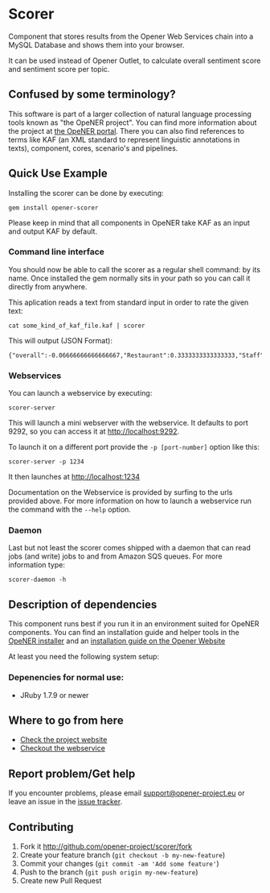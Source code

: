 # Scorer

Component that stores results from the Opener Web Services chain into a MySQL
Database and shows them into your browser.

It can be used instead of Opener Outlet, to calculate overall sentiment score
and sentiment score per topic.

## Confused by some terminology?

This software is part of a larger collection of natural language processing
tools known as "the OpeNER project". You can find more information about the
project at [the OpeNER portal](http://opener-project.github.io). There you can
also find references to terms like KAF (an XML standard to represent linguistic
annotations in texts), component, cores, scenario's and pipelines.

## Quick Use Example

Installing the scorer can be done by executing:

    gem install opener-scorer

Please keep in mind that all components in OpeNER take KAF as an input and
output KAF by default.

### Command line interface

You should now be able to call the scorer as a regular shell command: by its
name. Once installed the gem normally sits in your path so you can call it
directly from anywhere.

This aplication reads a text from standard input in order to rate the given
text:

    cat some_kind_of_kaf_file.kaf | scorer

This will output (JSON Format):

    {"overall":-0.06666666666666667,"Restaurant":0.3333333333333333,"Staff":-1.0,"Rooms":1.0,"Facilities":-1.0}

### Webservices

You can launch a webservice by executing:

    scorer-server

This will launch a mini webserver with the webservice. It defaults to port 9292,
so you can access it at <http://localhost:9292>.

To launch it on a different port provide the `-p [port-number]` option like
this:

    scorer-server -p 1234

It then launches at <http://localhost:1234>

Documentation on the Webservice is provided by surfing to the urls provided
above. For more information on how to launch a webservice run the command with
the `--help` option.

### Daemon

Last but not least the scorer comes shipped with a daemon that can read jobs
(and write) jobs to and from Amazon SQS queues. For more information type:

    scorer-daemon -h

## Description of dependencies

This component runs best if you run it in an environment suited for OpeNER
components. You can find an installation guide and helper tools in the
[OpeNER installer](https://github.com/opener-project/opener-installer) and an
[installation guide on the Opener Website](http://opener-project.github.io/getting-started/how-to/local-installation.html)

At least you need the following system setup:

### Depenencies for normal use:

* JRuby 1.7.9 or newer

## Where to go from here

* [Check the project website](http://opener-project.github.io)
* [Checkout the webservice](http://opener.olery.com/scorer)

## Report problem/Get help

If you encounter problems, please email support@opener-project.eu or leave an issue in the
[issue tracker](https://github.com/opener-project/scorer/issues).

## Contributing

1. Fork it <http://github.com/opener-project/scorer/fork>
2. Create your feature branch (`git checkout -b my-new-feature`)
3. Commit your changes (`git commit -am 'Add some feature'`)
4. Push to the branch (`git push origin my-new-feature`)
5. Create new Pull Request
